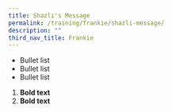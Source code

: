 ```yaml
---
title: Shazli's Message
permalink: /training/frankie/shazli-message/
description: ""
third_nav_title: Frankie
---
```

* Bullet list
* Bullet list 
* Bullet list


1. **Bold text**
2. **Bold text**